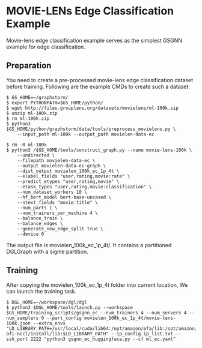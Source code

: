 # MOVIE-LENs Edge Classification Example
Movie-lens edge classification example serves as the simplest GSGNN example for edge classification.

## Preparation
You need to create a pre-processed movie-lens edge classification dataset before training. Following are the example CMDs to create such a dataset:
```
$ GS_HOME=~/graphstorm/
$ export PYTHONPATH=$GS_HOME/python/
$ wget http://files.grouplens.org/datasets/movielens/ml-100k.zip
$ unzip ml-100k.zip
$ rm ml-100k.zip
$ python3 $GS_HOME/python/graphstorm/data/tools/preprocess_movielens.py \
    --input_path ml-100k --output_path movielen-data-ec

$ rm -R ml-100k
$ python3 /$GS_HOME/tools/construct_graph.py --name movie-lens-100k \
    --undirected \
    --filepath movielen-data-ec \
    --output movielen-data-ec-graph \
    --dist_output movielen_100k_ec_1p_4t \
    --elabel_fields "user,rating,movie:rate" \
    --predict_etypes "user,rating,movie" \
    --etask_types "user,rating,movie:classification" \
    --num_dataset_workers 10 \
    --hf_bert_model bert-base-uncased \
    --ntext_fields "movie:title" \
    --num_parts 1 \
    --num_trainers_per_machine 4 \
    --balance_train \
    --balance_edges \
    --generate_new_edge_split true \
    --device 0
```

The output file is movielen_100k_ec_1p_4t/. It contains a partitioned DGLGraph with a signle partition.

## Training
After copying the movielen_100k_ec_1p_4t folder into current location, We can launch the training task.

```
$ DGL_HOME=~/workspace/dgl/dgl
$ python3 $DGL_HOME/tools/launch.py --workspace $GS_HOME/training_scripts/gsgnn_ec --num_trainers 4 --num_servers 4 --num_samplers 0 --part_config movielen_100k_ec_1p_4t/movie-lens-100k.json --extra_envs "LD_LIBRARY_PATH=/usr/local/cuda/lib64:/opt/amazon/efa/lib:/opt/amazon/openmpi/lib:/home/deepspeed/aws-ofi-nccl/install/lib:$LD_LIBRARY_PATH" --ip_config ip_list.txt --ssh_port 2222 "python3 gsgnn_ec_huggingface.py --cf ml_ec.yaml"
```

